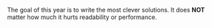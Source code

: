 The goal of this year is to write the most clever solutions.
It does **NOT** matter how much it hurts readability or performance.
